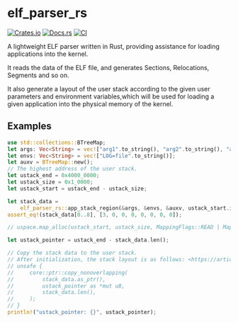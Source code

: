 # elf_parser_rs

[![Crates.io](https://img.shields.io/crates/v/elf_parser_rs)](https://crates.io/crates/elf_parser_rs)
[![Docs.rs](https://docs.rs/elf_parser_rs/badge.svg)](https://docs.rs/elf_parser_rs)
[![CI](https://github.com/Azure-stars/elf_parser_rs/actions/workflows/ci.yml/badge.svg?branch=main)](https://github.com/Azure-stars/elf_parser_rs/actions/workflows/ci.yml)

A lightweight ELF parser written in Rust, providing assistance for loading applications into the kernel.

It reads the data of the ELF file, and generates Sections, Relocations, Segments and so on.

It also generate a layout of the user stack according to the given user parameters and environment variables,which will be 
used for loading a given application into the physical memory of the kernel.

## Examples

```rust
use std::collections::BTreeMap;
let args: Vec<String> = vec!["arg1".to_string(), "arg2".to_string(), "arg3".to_string()];
let envs: Vec<String> = vec!["LOG=file".to_string()];
let auxv = BTreeMap::new();
// The highest address of the user stack.
let ustack_end = 0x4000_0000;
let ustack_size = 0x1_0000;
let ustack_start = ustack_end - ustack_size;

let stack_data =
    elf_parser_rs::app_stack_region(&args, &envs, &auxv, ustack_start.into(), ustack_size);
assert_eq!(stack_data[0..8], [3, 0, 0, 0, 0, 0, 0, 0]);

// uspace.map_alloc(ustack_start, ustack_size, MappingFlags::READ | MappingFlags::WRITE | MappingFlags::USER)?;

let ustack_pointer = ustack_end - stack_data.len();

// Copy the stack data to the user stack.
// After initialization, the stack layout is as follows: <https://articles.manugarg.com/aboutelfauxiliaryvectors.html>
// unsafe {
//     core::ptr::copy_nonoverlapping(
//         stack_data.as_ptr(),
//         ustack_pointer as *mut u8,
//         stack_data.len(),
//     );
// }
println!("ustack_pointer: {}", ustack_pointer);
```
